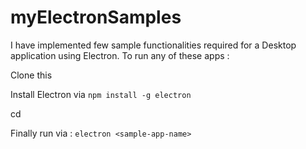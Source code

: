 # myElectronSamples

I have implemented few sample functionalities required for a Desktop application using Electron.
To run any of these apps :

Clone this <repo>
  
Install Electron via ```npm install -g electron```

cd <repo>
  
Finally run via : ```electron <sample-app-name>```
